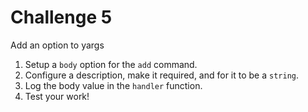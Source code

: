 # Challenge 5

Add an option to yargs

1. Setup a `body` option for the `add` command.
2. Configure a description, make it required, and for it to be a `string`.
3. Log the body value in the `handler` function.
4. Test your work!